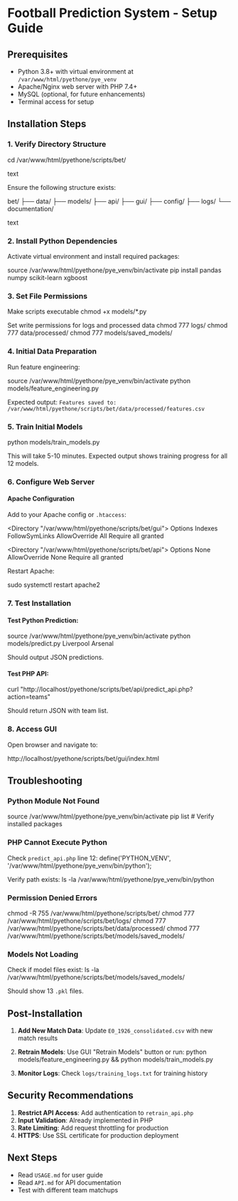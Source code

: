 # Football Prediction System - Setup Guide

## Prerequisites

- Python 3.8+ with virtual environment at `/var/www/html/pyethone/pye_venv`
- Apache/Nginx web server with PHP 7.4+
- MySQL (optional, for future enhancements)
- Terminal access for setup

## Installation Steps

### 1. Verify Directory Structure

cd /var/www/html/pyethone/scripts/bet/

text

Ensure the following structure exists:

bet/
├── data/
├── models/
├── api/
├── gui/
├── config/
├── logs/
└── documentation/

text

### 2. Install Python Dependencies

Activate virtual environment and install required packages:

source /var/www/html/pyethone/pye_venv/bin/activate
pip install pandas numpy scikit-learn xgboost


### 3. Set File Permissions

Make scripts executable
chmod +x models/*.py

Set write permissions for logs and processed data
chmod 777 logs/
chmod 777 data/processed/
chmod 777 models/saved_models/


### 4. Initial Data Preparation

Run feature engineering:

source /var/www/html/pyethone/pye_venv/bin/activate
python models/feature_engineering.py

Expected output: `Features saved to: /var/www/html/pyethone/scripts/bet/data/processed/features.csv`

### 5. Train Initial Models

python models/train_models.py

This will take 5-10 minutes. Expected output shows training progress for all 12 models.

### 6. Configure Web Server

#### Apache Configuration

Add to your Apache config or `.htaccess`:

<Directory "/var/www/html/pyethone/scripts/bet/gui">
Options Indexes FollowSymLinks
AllowOverride All
Require all granted
</Directory>

<Directory "/var/www/html/pyethone/scripts/bet/api">
Options None
AllowOverride None
Require all granted
</Directory>

Restart Apache:

sudo systemctl restart apache2


### 7. Test Installation

#### Test Python Prediction:

source /var/www/html/pyethone/pye_venv/bin/activate
python models/predict.py Liverpool Arsenal

Should output JSON predictions.

#### Test PHP API:

curl "http://localhost/pyethone/scripts/bet/api/predict_api.php?action=teams"

Should return JSON with team list.

### 8. Access GUI

Open browser and navigate to:

http://localhost/pyethone/scripts/bet/gui/index.html


## Troubleshooting

### Python Module Not Found

source /var/www/html/pyethone/pye_venv/bin/activate
pip list # Verify installed packages


### PHP Cannot Execute Python

Check `predict_api.php` line 12:
define('PYTHON_VENV', '/var/www/html/pyethone/pye_venv/bin/python');


Verify path exists:
ls -la /var/www/html/pyethone/pye_venv/bin/python


### Permission Denied Errors

chmod -R 755 /var/www/html/pyethone/scripts/bet/
chmod 777 /var/www/html/pyethone/scripts/bet/logs/
chmod 777 /var/www/html/pyethone/scripts/bet/data/processed/
chmod 777 /var/www/html/pyethone/scripts/bet/models/saved_models/


### Models Not Loading

Check if model files exist:
ls -la /var/www/html/pyethone/scripts/bet/models/saved_models/


Should show 13 `.pkl` files.

## Post-Installation

1. **Add New Match Data**: Update `E0_1926_consolidated.csv` with new match results
2. **Retrain Models**: Use GUI "Retrain Models" button or run:
python models/feature_engineering.py && python models/train_models.py

3. **Monitor Logs**: Check `logs/training_logs.txt` for training history

## Security Recommendations

1. **Restrict API Access**: Add authentication to `retrain_api.php`
2. **Input Validation**: Already implemented in PHP
3. **Rate Limiting**: Add request throttling for production
4. **HTTPS**: Use SSL certificate for production deployment

## Next Steps

- Read `USAGE.md` for user guide
- Read `API.md` for API documentation
- Test with different team matchups